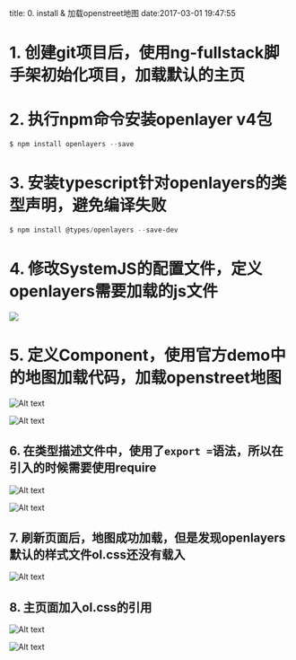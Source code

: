title: 0. install & 加载openstreet地图
date:2017-03-01 19:47:55

# 1. 创建git项目后，使用ng-fullstack脚手架初始化项目，加载默认的主页

# 2. 执行npm命令安装openlayer v4包

```powershell
$ npm install openlayers --save
```

# 3. 安装typescript针对openlayers的类型声明，避免编译失败

```powershell
$ npm install @types/openlayers --save-dev
```

# 4. 修改SystemJS的配置文件，定义openlayers需要加载的js文件

![](./_image/2017-03-01-19-48-34.jpg)

# 5. 定义Component，使用官方demo中的地图加载代码，加载openstreet地图

![Alt text](./1488301141821.png)

![Alt text](./1488301302608.png)


## 6. 在类型描述文件中，使用了`export =`语法，所以在引入的时候需要使用require

![Alt text](./1488301218154.png)

![Alt text](./1488301268317.png)

## 7. 刷新页面后，地图成功加载，但是发现openlayers默认的样式文件ol.css还没有载入

![Alt text](./1488301344116.png)

## 8. 主页面加入ol.css的引用

![Alt text](./1488301587047.png)

![Alt text](./1488301856381.png)
